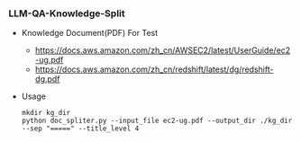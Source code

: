 ### LLM-QA-Knowledge-Split

- Knowledge Document(PDF) For Test 
  + https://docs.aws.amazon.com/zh_cn/AWSEC2/latest/UserGuide/ec2-ug.pdf
  + https://docs.aws.amazon.com/zh_cn/redshift/latest/dg/redshift-dg.pdf

- Usage
    ```shell
    mkdir kg_dir
    python doc_spliter.py --input_file ec2-ug.pdf --output_dir ./kg_dir --sep "=====" --title_level 4
    ```